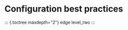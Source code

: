 Configuration best practices
============================

::: {.toctree maxdepth="2"}
edge level_two
:::
